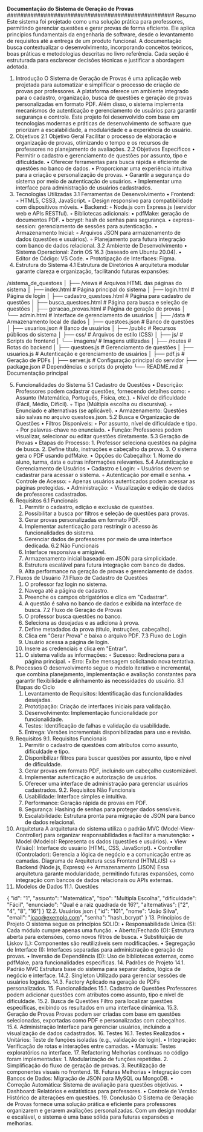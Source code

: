 **Documentação do Sistema de Geração de Provas**
##################################################
Resumo
Este sistema foi projetado como uma solução prática para professores, permitindo gerenciar questões e gerar provas de forma eficiente.
Ele aplica princípios fundamentais da engenharia de software, desde o levantamento de requisitos até a entrega de um produto funcional.
A documentação busca contextualizar o desenvolvimento, incorporando conceitos teóricos, boas práticas e metodologias descritas no livro referência.
Cada seção é estruturada para esclarecer decisões técnicas e justificar a abordagem adotada.

1. Introdução
         O Sistema de Geração de Provas é uma aplicação web projetada para automatizar e simplificar o processo de criação de provas por professores. 
A plataforma oferece um ambiente integrado para o cadastro, organização, busca de questões e geração de provas personalizadas em formato PDF.
Além disso, o sistema implementa mecanismos de autenticação e gerenciamento de usuários para garantir segurança e controle.
       Este projeto foi desenvolvido com base em tecnologias modernas e práticas de desenvolvimento de software que priorizam a escalabilidade, 
a modularidade e a experiência do usuário.
2. Objetivos
2.1 Objetivo Geral
Facilitar o processo de elaboração e organização de provas, otimizando o tempo e os recursos de professores no planejamento de avaliações.
2.2 Objetivos Específicos
    • Permitir o cadastro e gerenciamento de questões por assunto, tipo e dificuldade.
    • Oferecer ferramentas para busca rápida e eficiente de questões no banco de dados.
    • Proporcionar uma experiência intuitiva para a criação e personalização de provas.
    • Garantir a segurança do sistema por meio de autenticação de usuários.
    • Implementar uma interface para administração de usuários cadastrados.
3. Tecnologias Utilizadas
3.1 Ferramentas de Desenvolvimento
    • Frontend:
        ◦ HTML5, CSS3, JavaScript.
        ◦ Design responsivo para compatibilidade com dispositivos móveis.
    • Backend:
        ◦ Node.js com Express.js (servidor web e APIs RESTful).
        ◦ Bibliotecas adicionais:
            ▪ pdfMake: geração de documentos PDF.
            ▪ bcrypt: hash de senhas para segurança.
            ▪ express-session: gerenciamento de sessões para autenticação.
    • Armazenamento Inicial:
        ◦ Arquivos JSON para armazenamento de dados (questões e usuários).
        ◦ Planejamento para futura integração com banco de dados relacional.
3.2 Ambiente de Desenvolvimento
    • Sistema Operacional: Zorin OS 16.3 (baseado em Ubuntu 20.04).
    • Editor de Código: VS Code.
    • Prototipação de Interfaces: Figma.
4. Estrutura do Sistema
4.1 Estrutura de Diretórios
A arquitetura modular garante clareza e organização, facilitando futuras expansões:

/sistema_de_questoes
│
├── /views                # Arquivos HTML das páginas do sistema
│   ├── index.html         # Página principal do sistema
│   ├── login.html         # Página de login
│   ├── cadastro_questoes.html # Página para cadastro de questões
│   ├── busca_questoes.html    # Página para busca e seleção de questões
│   ├── geracao_provas.html    # Página de geração de provas
│   └── admin.html         # Interface de gerenciamento de usuários
│
├── /data                 # Armazenamento local de dados
│   ├── questoes.json      # Banco de questões
│   ├── usuarios.json      # Banco de usuários
│
├── /public               # Recursos públicos do sistema
│   ├── css/               # Arquivos de estilo (CSS)
│   ├── js/                # Scripts de frontend
│   └── imagens/           # Imagens utilizadas
│
├── /routes               # Rotas do backend
│   ├── questoes.js        # Gerenciamento de questões
│   ├── usuarios.js        # Autenticação e gerenciamento de usuários
│   ├── pdf.js             # Geração de PDFs
│
├── server.js             # Configuração principal do servidor
├── package.json          # Dependências e scripts do projeto
└── README.md             # Documentação principal

5. Funcionalidades do Sistema
5.1 Cadastro de Questões
    • Descrição: Professores podem cadastrar questões, fornecendo detalhes como:
        ◦ Assunto (Matemática, Português, Física, etc.).
        ◦ Nível de dificuldade (Fácil, Médio, Difícil).
        ◦ Tipo (Múltipla escolha ou discursiva).
        ◦ Enunciado e alternativas (se aplicável).
    • Armazenamento: Questões são salvas no arquivo questoes.json.
5.2 Busca e Organização de Questões
    • Filtros Disponíveis:
        ◦ Por assunto, nível de dificuldade e tipo.
        ◦ Por palavras-chave no enunciado.
    • Função: Professores podem visualizar, selecionar ou editar questões diretamente.
5.3 Geração de Provas
    • Etapas do Processo:
        1. Professor seleciona questões na página de busca.
        2. Define título, instruções e cabeçalho da prova.
        3. O sistema gera o PDF usando pdfMake.
    • Opções do Cabeçalho:
        1. Nome do aluno, turma, data e outras informações relevantes.
5.4 Autenticação e Gerenciamento de Usuários
    • Cadastro e Login:
        ◦ Usuários devem se cadastrar para acessar o sistema.
        ◦ Autenticação por email e senha.
    • Controle de Acesso:
        ◦ Apenas usuários autenticados podem acessar as páginas protegidas.
    • Administração:
        ◦ Visualização e edição de dados de professores cadastrados.
6. Requisitos
6.1 Funcionais
    1. Permitir o cadastro, edição e exclusão de questões.
    2. Possibilitar a busca por filtros e seleção de questões para provas.
    3. Gerar provas personalizadas em formato PDF.
    4. Implementar autenticação para restringir o acesso às funcionalidades do sistema.
    5. Gerenciar dados de professores por meio de uma interface dedicada.
6.2 Não Funcionais
    1. Interface responsiva e amigável.
    2. Armazenamento inicial baseado em JSON para simplicidade.
    3. Estrutura escalável para futura integração com banco de dados.
    4. Alta performance na geração de provas e gerenciamento de dados.
7. Fluxos de Usuário
7.1 Fluxo de Cadastro de Questões
    1. O professor faz login no sistema.
    2. Navega até a página de cadastro.
    3. Preenche os campos obrigatórios e clica em "Cadastrar".
    4. A questão é salva no banco de dados e exibida na interface de busca.
7.2 Fluxo de Geração de Provas
    1. O professor busca questões no banco.
    2. Seleciona as desejadas e as adiciona à prova.
    3. Define metadados da prova (título, instruções, cabeçalho).
    4. Clica em "Gerar Prova" e baixa o arquivo PDF.
7.3 Fluxo de Login
    1. Usuário acessa a página de login.
    2. Insere as credenciais e clica em "Entrar".
    3. O sistema valida as informações:
        ◦ Sucesso: Redireciona para a página principal.
        ◦ Erro: Exibe mensagem solicitando nova tentativa.
8. Processos
O desenvolvimento segue o modelo iterativo e incremental, que combina planejamento, implementação e 
avaliação constantes para garantir flexibilidade e alinhamento às necessidades do usuário.
8.1 Etapas do Ciclo
    1. Levantamento de Requisitos: Identificação das funcionalidades desejadas.
    2. Prototipação: Criação de interfaces iniciais para validação.
    3. Desenvolvimento: Implementação funcionalidade por funcionalidade.
    4. Testes: Identificação de falhas e validação da usabilidade.
    5. Entrega: Versões incrementais disponibilizadas para uso e revisão.
9. Requisitos
9.1. Requisitos Funcionais
    1. Permitir o cadastro de questões com atributos como assunto, dificuldade e tipo.
    2. Disponibilizar filtros para buscar questões por assunto, tipo e nível de dificuldade.
    3. Gerar provas em formato PDF, incluindo um cabeçalho customizável.
    4. Implementar autenticação e autorização de usuários.
    5. Oferecer uma interface de administração para gerenciar usuários cadastrados.
9.2. Requisitos Não Funcionais
    1. Usabilidade: Interface simples e intuitiva.
    2. Performance: Geração rápida de provas em PDF.
    3. Segurança: Hashing de senhas para proteger dados sensíveis.
    4. Escalabilidade: Estrutura pronta para migração de JSON para banco de dados relacional.
10. Arquitetura
A arquitetura do sistema utiliza o padrão MVC (Model-View-Controller) para organizar responsabilidades e facilitar a manutenção:
    • Model (Modelo): Representa os dados (questões e usuários).
    • View (Visão): Interface do usuário (HTML, CSS, JavaScript).
    • Controller (Controlador): Gerencia a lógica de negócio e a comunicação entre as camadas.
   Diagrama de Arquitetura
scss
Frontend (HTML/JS) <-> Backend (Node.js, Express) <-> Armazenamento (JSON)
Essa arquitetura garante modularidade, permitindo futuras expansões, como integração com bancos de dados relacionais ou APIs externas.
11. Modelos de Dados
11.1. Questões

{
  "id": "1",
  "assunto": "Matemática",
  "tipo": "Multipla Escolha",
  "dificuldade": "Fácil",
  "enunciado": "Qual é a raiz quadrada de 16?",
  "alternativas": ["2", "4", "8", "16"]
}
12.2. Usuários
json
{
  "id": "101",
  "nome": "João Silva",
  "email": "joao@exemplo.com",
  "senha": "hash_bcrypt"
}
13. Princípios de Projeto
O sistema segue os princípios SOLID:
    • Responsabilidade Única (S): Cada módulo cumpre apenas uma função.
    • Aberto/Fechado (O): Estrutura aberta para extensões, como novos filtros de busca.
    • Substituição de Liskov (L): Componentes são reutilizáveis sem modificações.
    • Segregação de Interface (I): Interfaces separadas para administração e geração de provas.
    • Inversão de Dependência (D): Uso de bibliotecas externas, como pdfMake, para funcionalidades específicas.
14. Padrões de Projeto
14.1. Padrão MVC
Estrutura base do sistema para separar dados, lógica de negócio e interface.
14.2. Singleton
Utilizado para gerenciar sessões de usuários logados.
14.3. Factory
Aplicado na geração de PDFs personalizados.
15. Funcionalidades
15.1. Cadastro de Questões
Professores podem adicionar questões com atributos como assunto, tipo e nível de dificuldade.
15.2. Busca de Questões
Filtro para localizar questões específicas, exibindo os resultados em uma interface dinâmica.
15.3. Geração de Provas
Provas podem ser criadas com base em questões selecionadas, exportadas como PDF e personalizadas com cabeçalhos.
15.4. Administração
Interface para gerenciar usuários, incluindo a visualização de dados cadastrados.
16. Testes
16.1. Testes Realizados
    • Unitários: Teste de funções isoladas (e.g., validação de login).
    • Integração: Verificação de rotas e interações entre camadas.
    • Manuais: Testes exploratórios na interface.
17. Refactoring
Melhorias contínuas no código foram implementadas:
    1. Modularização de funções repetidas.
    2. Simplificação do fluxo de geração de provas.
    3. Reutilização de componentes visuais no frontend.
        18. Futuras Melhorias
    • Integração com Bancos de Dados: Migração de JSON para MySQL ou MongoDB.
    • Correção Automática: Sistema de avaliação para questões objetivas.
    • Dashboard: Relatórios e estatísticas para professores.
    • Controle de Versão: Histórico de alterações em questões.
      19. Conclusão
          O Sistema de Geração de Provas fornece uma solução prática e eficiente para professores organizarem e gerarem avaliações personalizadas. 
Com um design modular e escalável, o sistema é uma base sólida para futuras expansões e melhorias.
